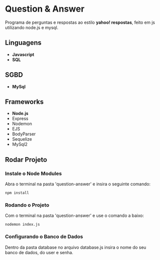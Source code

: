 # <h1><b>Question & Answer</b></h1>

Programa de perguntas e respostas ao estilo <b>yahoo! respostas</b>, feito em js utilizando node.js e mysql.

## <h2><b>Linguagens</b></h2>

<ul>
  <li><b>Javascript</b></li>
  <li><b>SQL</b></li>
</ul>

## <h2><b>SGBD</b></h2>

<ul>
  <li><b>MySql</b></li>
</ul>

## <h2><b>Frameworks</b></h2>

<ul>
  <li><b>Node.js</b></li>
  <li>Express</li>
  <li>Nodemon</li>
  <li>EJS</li>
  <li>BodyParser</li>
  <li>Sequelize</li>
  <li>MySql2</li>
</ul>


### <h2><b>Rodar Projeto</b></h2>
### Instale o Node Modules
Abra o terminal na pasta 'question-answer' e insira o seguinte comando:
```
npm install
```

### Rodando o Projeto
Com o terminal na pasta 'question-answer' e use o comando a baixo:
```
nodemon index.js
```

### Configurando o Banco de Dados
Dentro da pasta database no arquivo database.js insira o nome do seu banco de dados, do user e senha.


